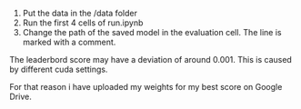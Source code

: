 1. Put the data in the /data folder
2. Run the first 4 cells of run.ipynb
3. Change the path of the saved model in the evaluation cell. The line is marked with a comment.

The leaderbord score may have a deviation of around 0.001. This is caused by different cuda settings.

For that reason i have uploaded my weights for my best score on Google Drive.
